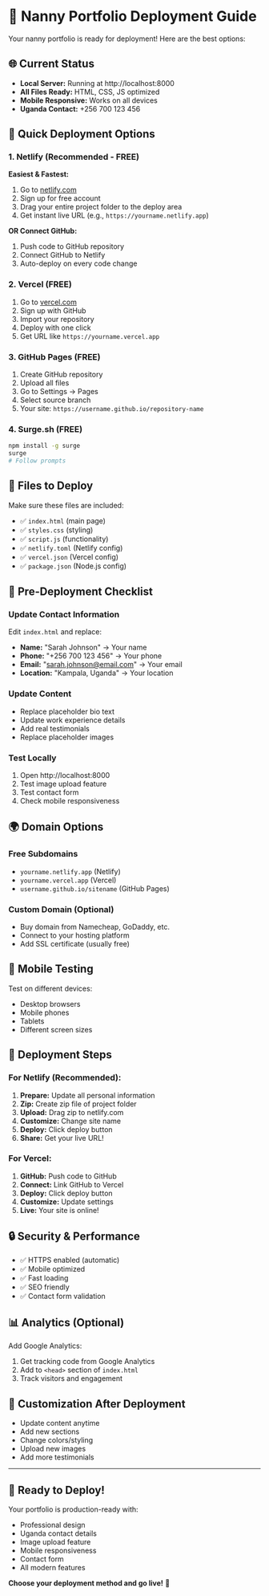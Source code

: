 # 🚀 Nanny Portfolio Deployment Guide

Your nanny portfolio is ready for deployment! Here are the best options:

## 🌐 **Current Status**
- **Local Server:** Running at http://localhost:8000
- **All Files Ready:** HTML, CSS, JS optimized
- **Mobile Responsive:** Works on all devices
- **Uganda Contact:** +256 700 123 456

## 🎯 **Quick Deployment Options**

### 1. **Netlify (Recommended - FREE)**
**Easiest & Fastest:**
1. Go to [netlify.com](https://netlify.com)
2. Sign up for free account
3. Drag your entire project folder to the deploy area
4. Get instant live URL (e.g., `https://yourname.netlify.app`)

**OR Connect GitHub:**
1. Push code to GitHub repository
2. Connect GitHub to Netlify
3. Auto-deploy on every code change

### 2. **Vercel (FREE)**
1. Go to [vercel.com](https://vercel.com)
2. Sign up with GitHub
3. Import your repository
4. Deploy with one click
5. Get URL like `https://yourname.vercel.app`

### 3. **GitHub Pages (FREE)**
1. Create GitHub repository
2. Upload all files
3. Go to Settings → Pages
4. Select source branch
5. Your site: `https://username.github.io/repository-name`

### 4. **Surge.sh (FREE)**
```bash
npm install -g surge
surge
# Follow prompts
```

## 📁 **Files to Deploy**
Make sure these files are included:
- ✅ `index.html` (main page)
- ✅ `styles.css` (styling)
- ✅ `script.js` (functionality)
- ✅ `netlify.toml` (Netlify config)
- ✅ `vercel.json` (Vercel config)
- ✅ `package.json` (Node.js config)

## 🔧 **Pre-Deployment Checklist**

### Update Contact Information
Edit `index.html` and replace:
- **Name:** "Sarah Johnson" → Your name
- **Phone:** "+256 700 123 456" → Your phone
- **Email:** "sarah.johnson@email.com" → Your email
- **Location:** "Kampala, Uganda" → Your location

### Update Content
- Replace placeholder bio text
- Update work experience details
- Add real testimonials
- Replace placeholder images

### Test Locally
1. Open http://localhost:8000
2. Test image upload feature
3. Test contact form
4. Check mobile responsiveness

## 🌍 **Domain Options**

### Free Subdomains
- `yourname.netlify.app` (Netlify)
- `yourname.vercel.app` (Vercel)
- `username.github.io/sitename` (GitHub Pages)

### Custom Domain (Optional)
- Buy domain from Namecheap, GoDaddy, etc.
- Connect to your hosting platform
- Add SSL certificate (usually free)

## 📱 **Mobile Testing**
Test on different devices:
- Desktop browsers
- Mobile phones
- Tablets
- Different screen sizes

## 🚀 **Deployment Steps**

### For Netlify (Recommended):
1. **Prepare:** Update all personal information
2. **Zip:** Create zip file of project folder
3. **Upload:** Drag zip to netlify.com
4. **Customize:** Change site name
5. **Deploy:** Click deploy button
6. **Share:** Get your live URL!

### For Vercel:
1. **GitHub:** Push code to GitHub
2. **Connect:** Link GitHub to Vercel
3. **Deploy:** Click deploy button
4. **Customize:** Update settings
5. **Live:** Your site is online!

## 🔒 **Security & Performance**
- ✅ HTTPS enabled (automatic)
- ✅ Mobile optimized
- ✅ Fast loading
- ✅ SEO friendly
- ✅ Contact form validation

## 📊 **Analytics (Optional)**
Add Google Analytics:
1. Get tracking code from Google Analytics
2. Add to `<head>` section of `index.html`
3. Track visitors and engagement

## 🎨 **Customization After Deployment**
- Update content anytime
- Add new sections
- Change colors/styling
- Upload new images
- Add more testimonials

---

## 🎉 **Ready to Deploy!**

Your portfolio is production-ready with:
- Professional design
- Uganda contact details
- Image upload feature
- Mobile responsiveness
- Contact form
- All modern features

**Choose your deployment method and go live!** 🚀

